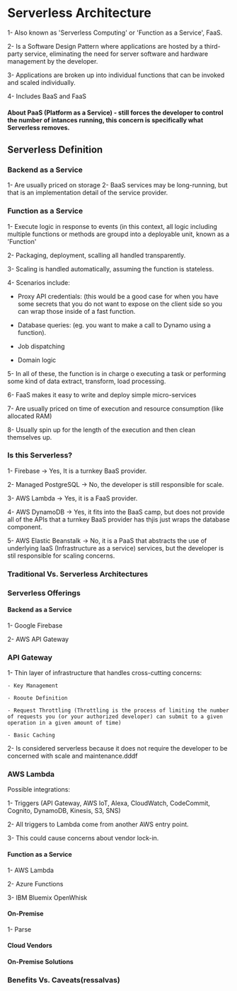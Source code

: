 # Serverless Architecture

  1- Also known as 'Serverless Computing' or 'Function as a Service', FaaS.

  2- Is a Software Design Pattern where applications are hosted by a third-party service, eliminating the need for server software and hardware management by the developer.
  
  3- Applications are broken up into individual functions that can be invoked and scaled individually.
 
  4- Includes BaaS and FaaS
 
#### About PaaS (Platform as a Service) - still forces the developer to control the number of intances running, this concern is specifically what Serverless removes. 
 
## Serverless Definition

### Backend as a Service
  1- Are usually priced on storage
  2- BaaS services may be long-running, but that is an implementation detail of the service provider.
  

### Function as a Service
  1- Execute logic in response to events (in this context, all logic including  multiple functions or methods are groupd into a deployable unit, known as a 'Function'
 
 2- Packaging, deployment, scalling all handled transparently.
 
 3- Scaling is handled automatically, assuming the function is stateless.
 
 4-  Scenarios include:
    
   - Proxy API credentials: (this would be a good case for when you have some secrets that you do not want to expose on the client side so you can wrap those inside of a fast function.
    
   - Database queries: (eg. you want to make a call to Dynamo using a function).
    
   - Job dispatching
    
   - Domain logic
 
 5- In all of these, the function is in charge o executing a  task or performing some kind of data extract, transform, load processing.
 
 6- FaaS makes it easy to write and deploy simple micro-services
 
 7- Are usually priced on time of execution and resource consumption (like allocated RAM)
 
 8- Usually spin up for the length of the execution and then clean themselves up.


### Is this Serverless?
  1- Firebase -> Yes, It is a turnkey BaaS provider.
  
  2- Managed PostgreSQL -> No, the developer is still responsible for scale.
  
  3- AWS Lambda -> Yes, it is a FaaS provider.
  
  4- AWS DynamoDB -> Yes, it fits into the BaaS camp, but does not provide all of the APIs that a turnkey BaaS provider has thjis just wraps the database component.
  
  5- AWS Elastic Beanstalk -> No, it is a PaaS that abstracts the use of underlying IaaS (Infrastructure as a service) services, but the developer is stil responsible for scaling concerns.

### Traditional Vs. Serverless Architectures

### Serverless Offerings
#### Backend as a Service
  1- Google Firebase
  
  2- AWS API Gateway
  
### API Gateway
  1- Thin layer of infrastructure that handles cross-cutting concerns:
    
    - Key Management
    
    - Rooute Definition
    
    - Request Throttling (Throttling is the process of limiting the number of requests you (or your authorized developer) can submit to a given operation in a given amount of time)
    
    - Basic Caching
  
  2- Is considered serverless because it does not require the developer to be concerned with scale and maintenance.dddf

### AWS Lambda
Possible integrations:
  
  1- Triggers (API Gateway, AWS IoT, Alexa, CloudWatch, CodeCommit, Cognito, DynamoDB, Kinesis, S3, SNS)
  
  2- All triggers to Lambda come from another AWS entry point.
  
  3- This could cause concerns about vendor lock-in.
  
  
#### Function as a Service
  1- AWS Lambda
  
  2- Azure Functions
  
  3- IBM Bluemix OpenWhisk
  
#### On-Premise
  1- Parse



#### Cloud Vendors

#### On-Premise Solutions

### Benefits Vs. Caveats(ressalvas)
